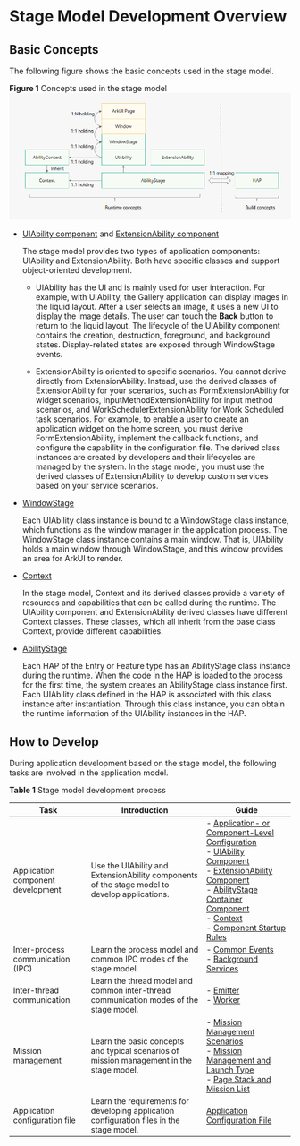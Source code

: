 # Stage Model Development Overview


## Basic Concepts

The following figure shows the basic concepts used in the stage model.

**Figure 1** Concepts used in the stage model 
![stage-concepts](figures/stage-concepts.png)

- [UIAbility component](uiability-overview.md) and [ExtensionAbility component](extensionability-overview.md)
  
  The stage model provides two types of application components: UIAbility and ExtensionAbility. Both have specific classes and support object-oriented development.
  
  - UIAbility has the UI and is mainly used for user interaction. For example, with UIAbility, the Gallery application can display images in the liquid layout. After a user selects an image, it uses a new UI to display the image details. The user can touch the **Back** button to return to the liquid layout. The lifecycle of the UIAbility component contains the creation, destruction, foreground, and background states. Display-related states are exposed through WindowStage events.
  
  - ExtensionAbility is oriented to specific scenarios. You cannot derive directly from ExtensionAbility. Instead, use the derived classes of ExtensionAbility for your scenarios, such as FormExtensionAbility for widget scenarios, InputMethodExtensionAbility for input method scenarios, and WorkSchedulerExtensionAbility for Work Scheduled task scenarios. For example, to enable a user to create an application widget on the home screen, you must derive FormExtensionAbility, implement the callback functions, and configure the capability in the configuration file. The derived class instances are created by developers and their lifecycles are managed by the system. In the stage model, you must use the derived classes of ExtensionAbility to develop custom services based on your service scenarios.
- [WindowStage](../windowmanager/application-window-stage.md)

  Each UIAbility class instance is bound to a WindowStage class instance, which functions as the window manager in the application process. The WindowStage class instance contains a main window. That is, UIAbility holds a main window through WindowStage, and this window provides an area for ArkUI to render.

- [Context](application-context-stage.md)

  In the stage model, Context and its derived classes provide a variety of resources and capabilities that can be called during the runtime. The UIAbility component and ExtensionAbility derived classes have different Context classes. These classes, which all inherit from the base class Context, provide different capabilities.

- [AbilityStage](abilitystage.md)

  Each HAP of the Entry or Feature type has an AbilityStage class instance during the runtime. When the code in the HAP is loaded to the process for the first time, the system creates an AbilityStage class instance first. Each UIAbility class defined in the HAP is associated with this class instance after instantiation. Through this class instance, you can obtain the runtime information of the UIAbility instances in the HAP.


## How to Develop

During application development based on the stage model, the following tasks are involved in the application model.

**Table 1** Stage model development process

| Task| Introduction| Guide|
| -------- | -------- | -------- |
| Application component development| Use the UIAbility and ExtensionAbility components of the stage model to develop applications.| - [Application- or Component-Level Configuration](application-component-configuration-stage.md)<br>- [UIAbility Component](uiability-overview.md)<br>- [ExtensionAbility Component](extensionability-overview.md)<br>- [AbilityStage Container Component](abilitystage.md)<br>- [Context](application-context-stage.md)<br>- [Component Startup Rules](component-startup-rules.md)|
| Inter-process communication (IPC)| Learn the process model and common IPC modes of the stage model.| - [Common Events](common-event-overview.md)<br>- [Background Services](background-services.md)|
| Inter-thread communication| Learn the thread model and common inter-thread communication modes of the stage model.| - [Emitter](itc-with-emitter.md)<br>- [Worker](itc-with-worker.md)|
| Mission management| Learn the basic concepts and typical scenarios of mission management in the stage model.| - [Mission Management Scenarios](mission-management-overview.md)<br>- [Mission Management and Launch Type](mission-management-launch-type.md)<br>- [Page Stack and Mission List](page-mission-stack.md)|
| Application configuration file| Learn the requirements for developing application configuration files in the stage model.| [Application Configuration File](config-file-stage.md)|
